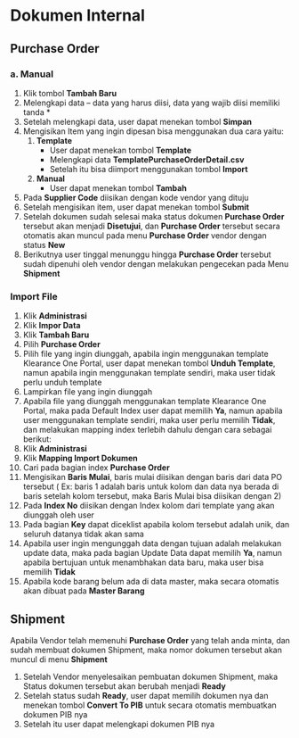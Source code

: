 # Dokumen Internal
## Purchase Order
### a. Manual
1.	Klik tombol **Tambah Baru**
2.	Melengkapi data – data yang harus diisi, data yang wajib diisi memiliki tanda *
3.	Setelah melengkapi data, user dapat menekan tombol **Simpan**
4.	Mengisikan Item yang ingin dipesan bisa menggunakan dua cara yaitu:
    1.	**Template**
        - User dapat menekan tombol **Template**
        - Melengkapi data **TemplatePurchaseOrderDetail.csv**
        - Setelah itu bisa diimport menggunakan tombol **Import**
    1. **Manual**
        - User dapat menekan tombol **Tambah**
5.	Pada **Supplier Code** diisikan dengan kode vendor yang dituju
6.	Setelah mengisikan item, user dapat menekan tombol **Submit**
7.	Setelah dokumen sudah selesai maka status dokumen **Purchase Order** tersebut akan menjadi **Disetujui**, dan **Purchase Order** tersebut secara otomatis akan muncul pada menu **Purchase Order** vendor dengan status **New**
8.	Berikutnya user tinggal menunggu hingga **Purchase Order** tersebut sudah dipenuhi oleh vendor dengan melakukan pengecekan pada Menu **Shipment**
### Import File
1.	Klik **Administrasi**
2.	Klik **Impor Data**
3.	Klik **Tambah Baru**
4.	Pilih **Purchase Order**
5.	Pilih file yang ingin diunggah, apabila ingin menggunakan template Klearance One Portal, user dapat menekan tombol **Unduh Template**, namun apabila ingin menggunakan template sendiri, maka user tidak perlu unduh template
6.	Lampirkan file yang ingin diunggah
7.	Apabila file yang diunggah menggunakan template Klearance One Portal, maka pada Default Index user dapat memilih **Ya**, namun apabila user menggunakan template sendiri, maka user perlu memilih **Tidak**, dan melakukan mapping index terlebih dahulu dengan cara sebagai berikut:
1.	Klik **Administrasi**
2.	Klik **Mapping Import Dokumen**
3.	Cari pada bagian index **Purchase Order**
4.	Mengisikan **Baris Mulai**, baris mulai diisikan dengan baris dari data PO tersebut ( Ex: baris 1 adalah baris untuk kolom dan data nya berada di baris setelah kolom tersebut, maka Baris Mulai bisa diisikan dengan 2)
5.	Pada **Index No** diisikan dengan Index kolom dari template yang akan diunggah oleh user
6.	Pada bagian **Key** dapat diceklist apabila kolom tersebut adalah unik, dan seluruh datanya tidak akan sama
8.	Apabila user ingin mengunggah data dengan tujuan adalah melakukan update data, maka pada bagian Update Data dapat memilih **Ya**, namun apabila bertujuan untuk menambhakan data baru, maka user bisa memilih **Tidak**
9.	Apabila kode barang belum ada di data master, maka secara otomatis akan dibuat pada **Master Barang**

## Shipment
Apabila Vendor telah memenuhi **Purchase Order** yang telah anda minta, dan sudah membuat dokumen Shipment, maka nomor dokumen tersebut akan muncul di menu **Shipment**
1.	Setelah Vendor menyelesaikan pembuatan dokumen Shipment, maka Status dokumen tersebut akan berubah menjadi **Ready**
2.	Setelah status sudah **Ready**, user dapat memilih dokumen nya dan menekan tombol **Convert To PIB** untuk secara otomatis membuatkan dokumen PIB nya
3.	Setelah itu user dapat melengkapi dokumen PIB nya
